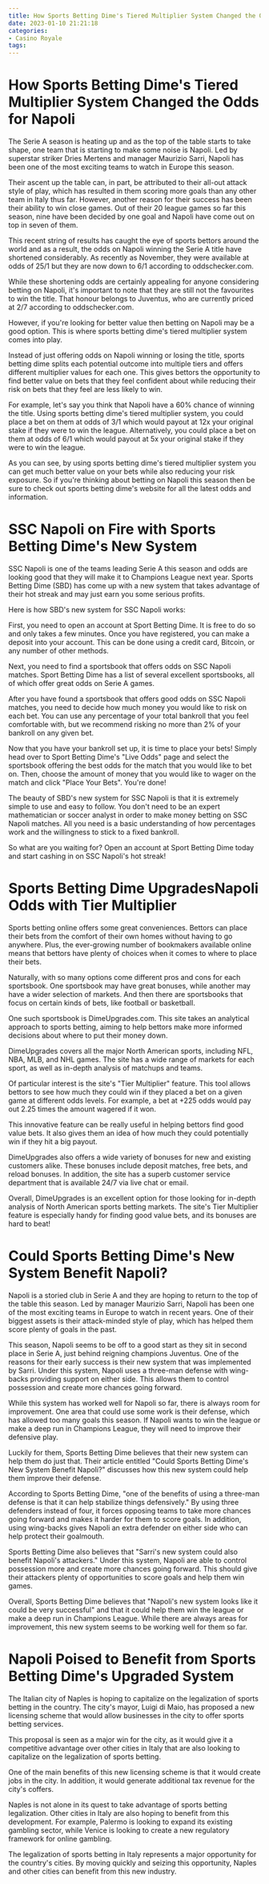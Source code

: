 ```yaml
---
title: How Sports Betting Dime's Tiered Multiplier System Changed the Odds for Napoli
date: 2023-01-10 21:21:18
categories:
- Casino Royale
tags:
---
```



#  How Sports Betting Dime's Tiered Multiplier System Changed the Odds for Napoli

The Serie A season is heating up and as the top of the table starts to take shape, one team that is starting to make some noise is Napoli. Led by superstar striker Dries Mertens and manager Maurizio Sarri, Napoli has been one of the most exciting teams to watch in Europe this season.

Their ascent up the table can, in part, be attributed to their all-out attack style of play, which has resulted in them scoring more goals than any other team in Italy thus far. However, another reason for their success has been their ability to win close games. Out of their 20 league games so far this season, nine have been decided by one goal and Napoli have come out on top in seven of them.

This recent string of results has caught the eye of sports bettors around the world and as a result, the odds on Napoli winning the Serie A title have shortened considerably. As recently as November, they were available at odds of 25/1 but they are now down to 6/1 according to oddschecker.com.

While these shortening odds are certainly appealing for anyone considering betting on Napoli, it's important to note that they are still not the favourites to win the title. That honour belongs to Juventus, who are currently priced at 2/7 according to oddschecker.com.

However, if you're looking for better value then betting on Napoli may be a good option. This is where sports betting dime's tiered multiplier system comes into play.

Instead of just offering odds on Napoli winning or losing the title, sports betting dime splits each potential outcome into multiple tiers and offers different multiplier values for each one. This gives bettors the opportunity to find better value on bets that they feel confident about while reducing their risk on bets that they feel are less likely to win.

For example, let's say you think that Napoli have a 60% chance of winning the title. Using sports betting dime's tiered multiplier system, you could place a bet on them at odds of 3/1 which would payout at 12x your original stake if they were to win the league. Alternatively, you could place a bet on them at odds of 6/1 which would payout at 5x your original stake if they were to win the league.

As you can see, by using sports betting dime's tiered multiplier system you can get much better value on your bets while also reducing your risk exposure. So if you're thinking about betting on Napoli this season then be sure to check out sports betting dime's website for all the latest odds and information.

#  SSC Napoli on Fire with Sports Betting Dime's New System

SSC Napoli is one of the teams leading Serie A this season and odds are looking good that they will make it to Champions League next year. Sports Betting Dime (SBD) has come up with a new system that takes advantage of their hot streak and may just earn you some serious profits.

Here is how SBD's new system for SSC Napoli works:

First, you need to open an account at Sport Betting Dime. It is free to do so and only takes a few minutes. Once you have registered, you can make a deposit into your account. This can be done using a credit card, Bitcoin, or any number of other methods.

Next, you need to find a sportsbook that offers odds on SSC Napoli matches. Sport Betting Dime has a list of several excellent sportsbooks, all of which offer great odds on Serie A games.

After you have found a sportsbook that offers good odds on SSC Napoli matches, you need to decide how much money you would like to risk on each bet. You can use any percentage of your total bankroll that you feel comfortable with, but we recommend risking no more than 2% of your bankroll on any given bet.

Now that you have your bankroll set up, it is time to place your bets! Simply head over to Sport Betting Dime's "Live Odds" page and select the sportsbook offering the best odds for the match that you would like to bet on. Then, choose the amount of money that you would like to wager on the match and click "Place Your Bets". You're done!

The beauty of SBD's new system for SSC Napoli is that it is extremely simple to use and easy to follow. You don't need to be an expert mathematician or soccer analyst in order to make money betting on SSC Napoli matches. All you need is a basic understanding of how percentages work and the willingness to stick to a fixed bankroll.

So what are you waiting for? Open an account at Sport Betting Dime today and start cashing in on SSC Napoli's hot streak!

#  Sports Betting Dime UpgradesNapoli Odds with Tier Multiplier

Sports betting online offers some great conveniences. Bettors can place their bets from the comfort of their own homes without having to go anywhere. Plus, the ever-growing number of bookmakers available online means that bettors have plenty of choices when it comes to where to place their bets.

Naturally, with so many options come different pros and cons for each sportsbook. One sportsbook may have great bonuses, while another may have a wider selection of markets. And then there are sportsbooks that focus on certain kinds of bets, like football or basketball.

One such sportsbook is DimeUpgrades.com. This site takes an analytical approach to sports betting, aiming to help bettors make more informed decisions about where to put their money down.

DimeUpgrades covers all the major North American sports, including NFL, NBA, MLB, and NHL games. The site has a wide range of markets for each sport, as well as in-depth analysis of matchups and teams.

Of particular interest is the site's "Tier Multiplier" feature. This tool allows bettors to see how much they could win if they placed a bet on a given game at different odds levels. For example, a bet at +225 odds would pay out 2.25 times the amount wagered if it won.

This innovative feature can be really useful in helping bettors find good value bets. It also gives them an idea of how much they could potentially win if they hit a big payout.

DimeUpgrades also offers a wide variety of bonuses for new and existing customers alike. These bonuses include deposit matches, free bets, and reload bonuses. In addition, the site has a superb customer service department that is available 24/7 via live chat or email.

Overall, DimeUpgrades is an excellent option for those looking for in-depth analysis of North American sports betting markets. The site's Tier Multiplier feature is especially handy for finding good value bets, and its bonuses are hard to beat!

#  Could Sports Betting Dime's New System Benefit Napoli?

Napoli is a storied club in Serie A and they are hoping to return to the top of the table this season. Led by manager Maurizio Sarri, Napoli has been one of the most exciting teams in Europe to watch in recent years. One of their biggest assets is their attack-minded style of play, which has helped them score plenty of goals in the past.

This season, Napoli seems to be off to a good start as they sit in second place in Serie A, just behind reigning champions Juventus. One of the reasons for their early success is their new system that was implemented by Sarri. Under this system, Napoli uses a three-man defense with wing-backs providing support on either side. This allows them to control possession and create more chances going forward.

While this system has worked well for Napoli so far, there is always room for improvement. One area that could use some work is their defense, which has allowed too many goals this season. If Napoli wants to win the league or make a deep run in Champions League, they will need to improve their defensive play.

Luckily for them, Sports Betting Dime believes that their new system can help them do just that. Their article entitled "Could Sports Betting Dime's New System Benefit Napoli?" discusses how this new system could help them improve their defense.

According to Sports Betting Dime, "one of the benefits of using a three-man defense is that it can help stabilize things defensively." By using three defenders instead of four, it forces opposing teams to take more chances going forward and makes it harder for them to score goals. In addition, using wing-backs gives Napoli an extra defender on either side who can help protect their goalmouth.

Sports Betting Dime also believes that "Sarri's new system could also benefit Napoli's attackers." Under this system, Napoli are able to control possession more and create more chances going forward. This should give their attackers plenty of opportunities to score goals and help them win games.

Overall, Sports Betting Dime believes that "Napoli's new system looks like it could be very successful" and that it could help them win the league or make a deep run in Champions League. While there are always areas for improvement, this new system seems to be working well for them so far.

#  Napoli Poised to Benefit from Sports Betting Dime's Upgraded System

The Italian city of Naples is hoping to capitalize on the legalization of sports betting in the country. The city's mayor, Luigi di Maio, has proposed a new licensing scheme that would allow businesses in the city to offer sports betting services.

This proposal is seen as a major win for the city, as it would give it a competitive advantage over other cities in Italy that are also looking to capitalize on the legalization of sports betting.

One of the main benefits of this new licensing scheme is that it would create jobs in the city. In addition, it would generate additional tax revenue for the city's coffers.

Naples is not alone in its quest to take advantage of sports betting legalization. Other cities in Italy are also hoping to benefit from this development. For example, Palermo is looking to expand its existing gambling sector, while Venice is looking to create a new regulatory framework for online gambling.

The legalization of sports betting in Italy represents a major opportunity for the country's cities. By moving quickly and seizing this opportunity, Naples and other cities can benefit from this new industry.